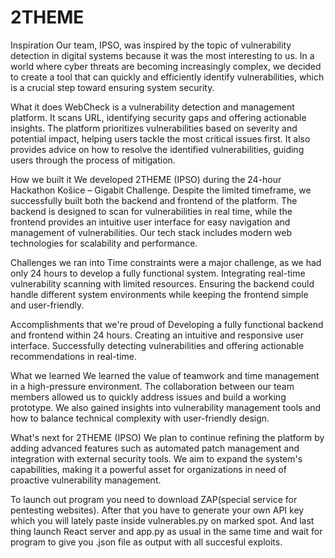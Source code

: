 # 2THEME

Inspiration Our team, IPSO, was inspired by the topic of vulnerability detection in digital systems because it was the most interesting to us. In a world where cyber threats are becoming increasingly complex, we decided to create a tool that can quickly and efficiently identify vulnerabilities, which is a crucial step toward ensuring system security.

What it does WebCheck is a vulnerability detection and management platform. It scans URL, identifying security gaps and offering actionable insights. The platform prioritizes vulnerabilities based on severity and potential impact, helping users tackle the most critical issues first. It also provides advice on how to resolve the identified vulnerabilities, guiding users through the process of mitigation.

How we built it We developed 2THEME (IPSO) during the 24-hour Hackathon Košice – Gigabit Challenge. Despite the limited timeframe, we successfully built both the backend and frontend of the platform. The backend is designed to scan for vulnerabilities in real time, while the frontend provides an intuitive user interface for easy navigation and management of vulnerabilities. Our tech stack includes modern web technologies for scalability and performance.

Challenges we ran into Time constraints were a major challenge, as we had only 24 hours to develop a fully functional system. Integrating real-time vulnerability scanning with limited resources. Ensuring the backend could handle different system environments while keeping the frontend simple and user-friendly.

Accomplishments that we're proud of Developing a fully functional backend and frontend within 24 hours. Creating an intuitive and responsive user interface. Successfully detecting vulnerabilities and offering actionable recommendations in real-time.

What we learned We learned the value of teamwork and time management in a high-pressure environment. The collaboration between our team members allowed us to quickly address issues and build a working prototype. We also gained insights into vulnerability management tools and how to balance technical complexity with user-friendly design.

What's next for 2THEME (IPSO) We plan to continue refining the platform by adding advanced features such as automated patch management and integration with external security tools. We aim to expand the system's capabilities, making it a powerful asset for organizations in need of proactive vulnerability management.

To launch out program you need to download ZAP(special service for pentesting websites). After that you have to generate your own API key which you will lately paste inside vulnerables.py on marked spot. And last thing launch React server and app.py as usual in the same time and wait for program to give you .json file as output with all succesful exploits.
